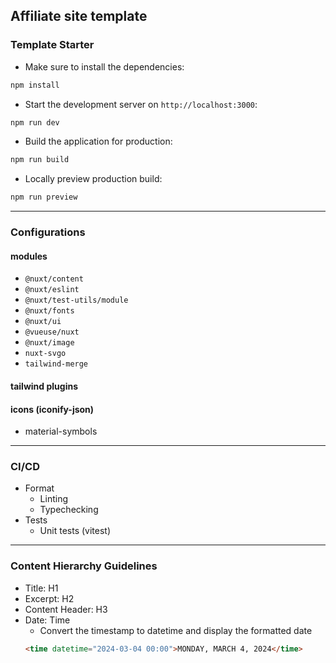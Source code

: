 ## Affiliate site template

### Template Starter

- Make sure to install the dependencies:

```bash
npm install
```

- Start the development server on `http://localhost:3000`:

```bash
npm run dev
```

- Build the application for production:

```bash
npm run build
```

- Locally preview production build:

```bash
npm run preview
```

---

### Configurations

#### modules

- `@nuxt/content`
- `@nuxt/eslint`
- `@nuxt/test-utils/module`
- `@nuxt/fonts`
- `@nuxt/ui`
- `@vueuse/nuxt`
- `@nuxt/image`
- `nuxt-svgo`
- `tailwind-merge`

#### tailwind plugins

#### icons (iconify-json)

- material-symbols

---

### CI/CD

- Format
  - Linting
  - Typechecking
- Tests
  - Unit tests (vitest)

---

### Content Hierarchy Guidelines

- Title: H1
- Excerpt: H2
- Content Header: H3
- Date: Time
  - Convert the timestamp to datetime and display the formatted date
  ```html
  <time datetime="2024-03-04 00:00">MONDAY, MARCH 4, 2024</time>
  ```
